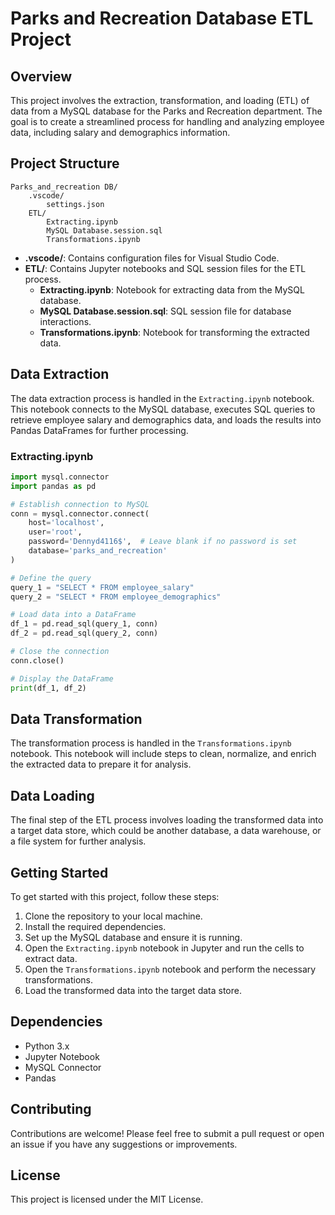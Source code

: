 # Parks and Recreation Database ETL Project

## Overview

This project involves the extraction, transformation, and loading (ETL) of data from a MySQL database for the Parks and Recreation department. The goal is to create a streamlined process for handling and analyzing employee data, including salary and demographics information.

## Project Structure

```
Parks_and_recreation DB/
    .vscode/
        settings.json
    ETL/
        Extracting.ipynb
        MySQL Database.session.sql
        Transformations.ipynb
```

- **.vscode/**: Contains configuration files for Visual Studio Code.
- **ETL/**: Contains Jupyter notebooks and SQL session files for the ETL process.
  - **Extracting.ipynb**: Notebook for extracting data from the MySQL database.
  - **MySQL Database.session.sql**: SQL session file for database interactions.
  - **Transformations.ipynb**: Notebook for transforming the extracted data.

## Data Extraction

The data extraction process is handled in the `Extracting.ipynb` notebook. This notebook connects to the MySQL database, executes SQL queries to retrieve employee salary and demographics data, and loads the results into Pandas DataFrames for further processing.

### Extracting.ipynb

```python
import mysql.connector
import pandas as pd

# Establish connection to MySQL
conn = mysql.connector.connect(
    host='localhost',
    user='root',
    password='Dennyd4116$',  # Leave blank if no password is set
    database='parks_and_recreation'
)

# Define the query
query_1 = "SELECT * FROM employee_salary"
query_2 = "SELECT * FROM employee_demographics"

# Load data into a DataFrame
df_1 = pd.read_sql(query_1, conn)
df_2 = pd.read_sql(query_2, conn)

# Close the connection
conn.close()

# Display the DataFrame
print(df_1, df_2)
```

## Data Transformation

The transformation process is handled in the `Transformations.ipynb` notebook. This notebook will include steps to clean, normalize, and enrich the extracted data to prepare it for analysis.

## Data Loading

The final step of the ETL process involves loading the transformed data into a target data store, which could be another database, a data warehouse, or a file system for further analysis.

## Getting Started

To get started with this project, follow these steps:

1. Clone the repository to your local machine.
2. Install the required dependencies.
3. Set up the MySQL database and ensure it is running.
4. Open the `Extracting.ipynb` notebook in Jupyter and run the cells to extract data.
5. Open the `Transformations.ipynb` notebook and perform the necessary transformations.
6. Load the transformed data into the target data store.

## Dependencies

- Python 3.x
- Jupyter Notebook
- MySQL Connector
- Pandas

## Contributing

Contributions are welcome! Please feel free to submit a pull request or open an issue if you have any suggestions or improvements.

## License

This project is licensed under the MIT License.
